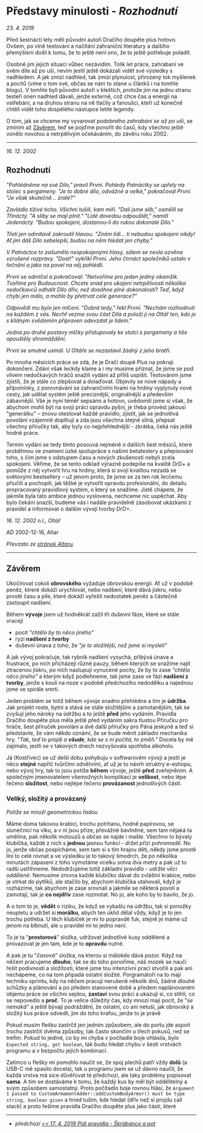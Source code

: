 # Představy minulosti - *Rozhodnutí*

*23. 4. 2019*

Před šestnácti lety měli původní autoři Dračího doupěte plus hotovo. Ovšem, po vlně testování a načítání zahraniční literatury a dalšího přemýšlení došli k tomu, že to ještě není ono, že to ještě potřebuje poladit.

Osobně jim jejich situaci vůbec nezávidím. Tolik let práce, zahrabaní ve svém díle až po uši, nevím jestli ještě dokázali vidět své výsledky s nadhledem. A jak zmizí nadhled, tak zmizí plynulost, přirozený tok myšlenek a pocitů (víme o tom své, občas se nám to stane u článků i na tomhle blogu). V tomhle byli původní autoři v kleštích, protože jim na jednu stranu testeři onen nadhled dávali, jenže externě, což chce čas a energii na vstřebání, a na druhou stranu na ně tlačily a fanoušci, kteří už konečně chtěli vidět toho dospělého nástupce letité legendy.

O tom, jak se chceme my vyvarovat podobného *zahrabání se až po uši*, se zmíním až [Závěrem](Závěrem), teď se pojďme ponořit do časů, kdy všechno ještě vonělo novotou a netrpělivým očekáváním, do závěru roku 2002.

---
*16. 12. 2002*

## Rozhodnutí

*"Pohlédněme na své Dílo," pravil První. Pohledy Patnáctky se upřely na stolec s pergameny.
	"Je to dobré dílo, odvážné a velké," pokračoval První. "Je však skutečně... zralé?"*

*Zavládlo tíživé ticho. Všichni tušili, kam míří.
"Dali jsme slib," osmělil se Třináctý. "A sliby se mají plnit."
"Lidé dovedou odpouštět," namítl Jedenáctý. "Budou spokojeni, dostanou-li do rukou dokonalé Dílo."*

*Třetí jen odmítavě zakroutil hlavou. "Znám lidi... ti nebudou spokojeni nikdy! Ať jim dáš Dílo sebelepší, budou na něm hledat jen chyby."*

*V Patnáctce to zašumělo nespokojenými hlasy, sálem se nesla ozvěna vzrušené rozpravy.
"Dost!" vykřikl První. Jeho čtrnáct společníků ustalo v řečnění a jako na povel na něj pohlédli.*

*První se odmlčel a pokračoval: "Netvoříme pro jeden jediný okamžik. Tvoříme pro Budoucnost. Chcete snad pro ukojení netrpělivosti několika nedočkavců odhalit Dílo dřív, než dosáhne plné dokonalosti? Teď, když chybí jen málo, a mohlo by přetrvat celé generace?"*

*Odpovědí mu bylo jen mlčení.
"Dobrá tedy," řekl První. "Nechám rozhodnutí na každém z vás. Nechť vezme svou část Díla a položí ji na Oltář ten, kdo je s klidným svědomím připraven odevzdat je lidem."*

*Jedna po druhé postavy mlčky přistupovaly ke stolci s pergameny a tiše opouštěly shromáždění.*

*První se smutně usmál. U Oltáře se nezastavil žádný z jeho bratří.*

Po mnoha měsících práce se zdá, že je Dračí doupě Plus na pokraji dokončení. Zdání však leckdy
    klame a i my musíme přiznat, že jsme se pod vlivem nedočkavých hráčů snažili vydání až příliš
    uspíšit. Testováním jsme zjistili, že je stále co zlepšovat a dolaďovat. Objevily se nové nápady
    a připomínky, z porovnávání se zahraničními hrami na hrdiny vyplynuly nové cesty, jak udělat
    systém ještě preciznější, originálnější a především zábavnější. Vše je nyní téměř sepsáno a
    hotovo, uvědomili jsme si však, že abychom mohli být na svoji práci opravdu pyšní, je třeba
    provést jakousi "generálku" – znovu otestovat každé pravidlo, zjistit, jak se jednotlivá
    povolání vzájemně doplňují a zda jsou všechna stejně silná, přepsat všechny příručky tak, aby
    byly co nejpřehlednější - zkrátka, čeká nás ještě hodně práce.

Termín vydání se tedy tímto posouvá nejméně o dalších šest měsíců, které proběhnou ve znamení
    úzké spolupráce s našimi betatestery a přepisování toho, s čím jsme s odstupem času a nových
    zkušeností nebyli zcela spokojeni. Věříme, že se tento odklad výrazně podepíše na kvalitě DrD+ a
    pomůže z něj vytvořit hru na hrdiny, která si svojí kvalitou nezadá se světovými bestsellery –
    už jenom proto, že jsme se za ten rok lecčemu přiučili a pochopili, jak těžké je vytvořit
    opravdu profesionální, do detailu propracovaný pravidlový systém, o který se snažíme. Jistě
    chápete, že jakmile byla tato ambice jednou vyslovena, nechceme nic uspěchat. Aby bylo čekání
    snazší, budeme vás i nadále pravidelně zásobovat ukázkami z pravidel a informovat o dalším
    vývoji tvorby DrD+.

*16. 12. 2002 n.l., Oltář*

AD 2002-12-16, Altar

*Převzato ze [stránek Altaru](https://www.altar.cz/drdplus/rozhodnuti.html).*

---

## Závěrem

Ukočírovat cokoli **obrovského** vyžaduje obrovskou energii. Ať už v podobě peněz, ktreré dokáží urychlovat, nebo nadšení, které dává jiskru, nebo prostě času a píle, které dokáží vyřešit nedostatek peněz a částečně zastoupit nadšení.

Během **vývoje** jsem už hodněkrát zažil tři duševní fáze, které se stále vracejí

- pocit *"chtělo by to něco jiného"*
- ryzí **nadšení z tvorby**
- duševní únava z toho, že *"je to složitější, než jsme si mysleli"*

A jak vývoj pokračuje, tak rybník nadšení vysychá, přibývá únava a frustrace, po nich přicházejí různé pauzy, během kterých se snažíme najít ztracenou jiskru, po nich nastupují vynucené pocity, že by to zase *"chtělo něco jiného"* a kterým když podlehneme, tak jsme zase ve fázi **nadšení z tvorby**, jenže s koulí na noze v podobě předchozího nedodělku a najednou jsme ve spirále smrti.

Jeden problém se totiž během vývoje snadno přehlédne a tím je **údržba**. Jak projekt roste, bytní a stává se stále složitějším a zamotanějším, tak se zvyšují jeho nároky na údržbu a to ještě **před** jeho vydáním. Pravidla Dračího doupěte plus měla ještě před vydáním sakra tlustou Příručku pro hráče, šest příruček povolání a dvě další příručky pro Pána jeskyně a teď si představte, že vám někdo oznámí, že se bude měnit základní mechanika hry. *"Tak, teď to projdi a **všude**, kde se s ní počítá, to změň."* Docela by mě zajímalo, jestli se v takových dnech nezvyšovala spotřeba alkoholu.

Já (Kostřivec) se už delší dobu pohybuju v softwarovém vývoji a jestli je něco **stejné** napříč tvůrčími odvětvími, ať už je to návrh struktry e-eshopu, nebo vývoj hry, tak to jsou potíže **během** vývoje, ještě **před** zveřejněním.
A společným jmenovatelem všemožných komplikací je **velikost**, nebo lépe řečeno **složitost**, nebo nejlépe řečeno **provázanost** jednotlivých částí.

### Veliký, složitý a provázaný
*Potíže se množí geometrickou řadou*

Máme doma takovou krabici, trochu potrhanu, hodně papírovou, se slunečnicí na víku, a v ní jsou příze, převážně bavlněné, sem tam nějaká ta umělina, pak několik motouzů a občas se najde i mašle. Všechno to bývaly klubíčka, každé z nich s **jednou** jasnou funkcí - *držet přízi pohromadě*. No jo, jenže občas pospícháme, sem tam si s tím hrajou děti, někdy jsme prostě líní to celé rovnat a ve výsledku je to takový šmodrch, že po několika minutách zápasení z toho vymotáme vcelku sotva dva metry a pak už to radši ustřihneme.
Nedodržujeme totiž základní pravidlo - *udržte věci oddělené*. Nemusíme zrovna každé klubíčko dávat do zvláštní krabice, nebo je xtrkat do pytlíků, ale stačilo by, abychom klubíčka utahovali, když je rozházíme, tak abychom je zase srovnali a jakmile se některá povolí a zamotají, tak je **co nejdřív** zase rozmotat. No jo, ale koho by to bavilo, že jo.

A o tom to je, **vědět** o riziku, že když se vykašlu na údržbu, tak si ponožky neupletu a udržet si **morálku**, abych ten úklid dělal vždy, když je to jen trochu potřeba. U těch klubíček je mi to popravdě fuk, stejně je máme už jenom na blbnutí, ale u pravidel mi to jedno není.

To je ta "**prostorová**" složka, udržovat jednotlivé kusy oddělené a provazovat je jen tam, kde je to **opravdu** nutné.

A pak je tu "*časová*" složka, na kterou si málokdo dává pozor. Když na něčem pracujeme **dlouho**, tak se do toho ponoříme, náš mozek se naučí řešit podivnosti a složitosti, které jsme tou intenzívní prací stvořili a pak ani nechápeme, co na tom připadá ostatní složité. Porgramátoři na to mají techniku sprintu, kdy na něčem pracují nerušeně několik dnů, žádné dlouhé schůzky a plánování a po předem stanovené době a předem naplánovaném objemu práce se všichni sejdou, **zastaví** svou práci a ukazují si, co stihli, co se nepovedlo a **proč**. To je velice důležitý čas, kdy mnozí mají pocit, že "*se nemaká*" a ještě bývají podráždění, že ostatní, co ani netuší, jak obrovský a složitý kus práce odvedli, jim do toho krafou, jenže to je právě 

Pokud musím flešku zastrčit jen jedním způsobem, ale do portu jde aspoň trochu zastrčit dvěma způsoby, tak často skončím u třech pokusů, než se trefím. Pokud to jediné, co by mi chyba v počítadle boje ohlásila, bylo `Expected string, got boolean`, tak budu hledat chybu v šesti vrstvách programu a v bezpočtu jejich kombinací.

Zatímco u flešky mi pomohlo naučit se, že spoj plechů patří vždy **dolů** (a USB-C mě spasilo docela), tak u programu jsem se už dávno naučil, že každá vrstva má sice důvěřovat té předchozí, ale taky problémy popisovat **sama**. A tím se dostáváme k tomu, že každý kus by měl být oddělitelný a svým způsobem samostatný. Proto počítadlo boje rovnou hlásí, že `Argument 1 passed to CustomArmamentAdder::addCustomBodyArmor() must be type string, boolean given` a hned tuším, kde hledat (dřív než si projdu call stack) a proto řešíme pravidla Dračího doupěte plus jako části, které

---
- *předchozí [<< 17. 4. 2019 Pidi pravidla - Škrábance a pot](2019-04-17-pidi_pravidla_skrabance_a_pot.md)*

